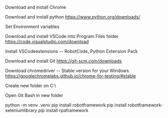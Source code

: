 Download and install Chrome



Download and install python    https://www.python.org/downloads/

Set Environment variables

Download and install VSCode into Program Files folder    https://code.visualstudio.com/download

Install VSCodeextensions -- RobotCode, Python Extension Pack

Download and install Git    https://git-scm.com/downloads

Download chromedriver -- Stable version for your Windows   https://googlechromelabs.github.io/chrome-for-testing/#stable

Create new folder on C:\

Open Git Bash in new folder

python -m venv .venv
pip install robotframework
pip install robotframework-seleniumlibrary
pip install rpaframework


